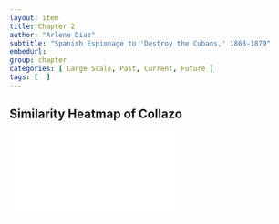 ```yaml
---
layout: item
title: Chapter 2
author: "Arlene Diaz"
subtitle: "Spanish Espionage to 'Destroy the Cubans,' 1868-1879"
embedurl: 
group: chapter
categories: [ Large Scale, Past, Current, Future ]
tags: [  ]
---
```


## Similarity Heatmap of Collazo

<div>
<iframe class="text-center" title="Collazo Book Similarity Heatmap" src="{{ site.baseurl }}/assets/chapter_two_heatmap_collazo.html" frameborder="0" webkitallowfullscreen mozallowfullscreen allowfullscreen></iframe>
</div>